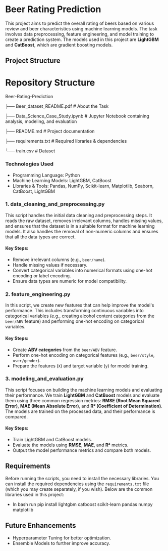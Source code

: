 # Beer Rating Prediction

This project aims to predict the overall rating of beers based on various review and beer characteristics using machine learning models. The task involves data preprocessing, feature engineering, and model training to create a prediction system. The models used in this project are **LightGBM** and **CatBoost**, which are gradient boosting models.

## Project Structure

# Repository Structure
Beer-Rating-Prediction

├── Beer_dataset_README.pdf    # About the Task

├── Data_Science_Case_Study.ipynb    # Jupyter Notebook containing analysis, modeling, and evaluation

├── README.md    # Project documentation

├── requirements.txt    # Required libraries & dependencies

└── train.csv    # Dataset

### Technologies Used

- Programming Language: Python
- Machine Learning Models: LightGBM, CatBoost
- Libraries & Tools: Pandas, NumPy, Scikit-learn, Matplotlib, Seaborn, CatBoost, LightGBM

### **1. data_cleaning_and_preprocessing.py**

This script handles the initial data cleaning and preprocessing steps. It reads the raw dataset, removes irrelevant columns, handles missing values, and ensures that the dataset is in a suitable format for machine learning models. It also handles the removal of non-numeric columns and ensures that all the data types are correct.

#### Key Steps:

- Remove irrelevant columns (e.g., `beer/name`).
- Handle missing values if necessary.
- Convert categorical variables into numerical formats using one-hot encoding or label encoding.
- Ensure data types are numeric for model compatibility.

### **2. feature_engineering.py**

In this script, we create new features that can help improve the model's performance. This includes transforming continuous variables into categorical variables (e.g., creating alcohol content categories from the `beer/ABV` feature) and performing one-hot encoding on categorical variables.

#### Key Steps:

- Create **ABV categories** from the `beer/ABV` feature.
- Perform one-hot encoding on categorical features (e.g., `beer/style`, `user/gender`).
- Prepare the features (`X`) and target variable (`y`) for model training.

### **3. modeling_and_evaluation.py**

This script focuses on building the machine learning models and evaluating their performance. We train **LightGBM** and **CatBoost** models and evaluate them using three common regression metrics: **RMSE (Root Mean Squared Error)**, **MAE (Mean Absolute Error)**, and **R² (Coefficient of Determination)**. The models are trained on the processed data, and their performance is compared.

#### Key Steps:

- Train LightGBM and CatBoost models.
- Evaluate the models using **RMSE**, **MAE**, and **R²** metrics.
- Output the model performance metrics and compare both models.

## Requirements

Before running the scripts, you need to install the necessary libraries. You can install the required dependencies using the `requirements.txt` file (which you may create separately, if you wish). Below are the common libraries used in this project:

- In bash run
  pip install lightgbm catboost scikit-learn pandas numpy matplotlib

## Future Enhancements

- Hyperparameter Tuning for better optimization.
- Ensemble Models to further improve accuracy.
